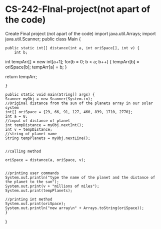 # CS-242-FInal-project(not apart of the code)

Create Final project (not apart of the code)
import java.util.Arrays;
import java.util.Scanner;
public class Main {
 
	public static int[] distance(int a, int oriSpace[], int v) {
		int b;
		
	
int tempArr[] = new int[a+1];
for(b = 0; b < a; b++) {
	tempArr[b] = oriSpace[b];
	tempArr[a] = b;
}


return tempArr;
		
	}

	public static void main(String[] args) {
	Scanner myObj = new Scanner(System.in);
	//Original distance from the sun of the planets array in our solar system
	int[] oriSpace = {29, 66, 91, 127, 460, 839, 1710, 2770}; 
	int a = 8;
	//input of distance of planet
	int tempDistance = myObj.nextInt(); 
	int v = tempDistance;
	//string of planet name
	String tempPlanets = myObj.nextLine();
	
	
	//calling method 
	
	oriSpace = distance(a, oriSpace, v);
	
	
	//printing user commands
	System.out.println("type the name of the planet and the distance of the planet to the sun");
	System.out.print(v + "millions of miles");
	System.out.print(tempPlanets);
	
	//printing int method
	System.out.print(oriSpace);
	System.out.println("new array\n" + Arrays.toString(oriSpace));
	}
}
